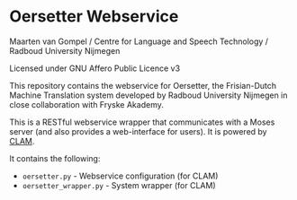 Oersetter Webservice
======================

Maarten van Gompel / Centre for Language and Speech Technology / Radboud University Nijmegen

Licensed under GNU Affero Public Licence v3

This repository contains the webservice for Oersetter, the Frisian-Dutch Machine
Translation system developed by Radboud University Nijmegen in close
collaboration with Fryske Akademy.

This is a  RESTful webservice wrapper that communicates with a Moses server (and
also provides a web-interface for users). It is powered by [CLAM](https://proycon.github.io/clam).

It contains the following:

* ``oersetter.py`` - Webservice configuration (for CLAM)
* ``oersetter_wrapper.py`` - System wrapper (for CLAM)





